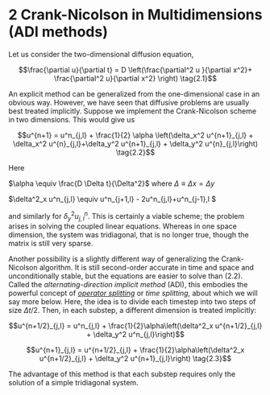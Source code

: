 # 2 Crank-Nicolson in Multidimensions (ADI methods)

Let us consider the two-dimensional diffusion equation,

$$\frac{\partial u}{\partial t} = D \left(\frac{\partial^2 u }{\partial x^2}+ \frac{\partial^2 u}{\partial x^2} \right)  \tag{2.1}$$

An explicit method can be generalized from the one-dimensional case in an obvious way. However, we have seen that diffusive problems are usually best treated implicitly. Suppose we implement the Crank-Nicolson scheme in two dimensions. This would give us

$$u^{n+1} = u^n_{j,l} + \frac{1}{2} \alpha \left(\delta_x^2 u^{n+1}_{j,l} + \delta_x^2 u^{n}_{j,l}+\delta_y^2 u^{n+1}_{j,l} + \delta_y^2 u^{n}_{j,l}\right) \tag{2.2}$$

Here

$\alpha \equiv \frac{D \Delta t}{\Delta^2}$  where $\Delta \equiv \Delta x = \Delta y$

$\delta^2_x u^n_{j,l} \equiv u^n_{j+1,l} - 2u^n_{j,l}+u^n_{j-1},l $

and similarly for $\delta^2_y u^n_{j,l}$. This is certainly a viable scheme; the problem arises in solving the coupled linear equations. Whereas in one space dimension, the system was tridiagonal, that is no longer true, though the matrix is still very sparse.

Another possibility is a slightly different way of generalizing the Crank-Nicolson algorithm. It is still second-order accurate in time and space and unconditionally stable, but the equations are easier to solve than (2.2). Called the _alternating-direction implicit method_ (ADI), this embodies the powerful concept of _[operator splitting](Operator-splitting)_ or _time splitting_, about which we will say more below. Here, the idea is to divide each timestep into two steps of size $\Delta t/2$. Then, in each substep, a different dimension is treated implicitly:

$$u^{n+1/2}_{j,l} = u^n_{j,l} + \frac{1}{2}\alpha\left(\delta^2_x u^{n+1/2}_{j,l} + \delta_y^2 u^n_{j,l}\right)$$

$$u^{n+1}_{j,l} = u^{n+1/2}_{j,l} + \frac{1}{2}\alpha\left(\delta^2_x u^{n+1/2}_{j,l} + \delta_y^2 u^{n+1}_{j,l}\right) \tag{2.3}$$

The advantage of this method is that each substep requires only the solution of a simple tridiagonal system.
